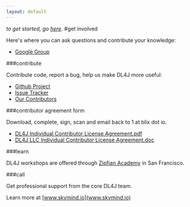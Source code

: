 ```yaml
---
layout: default
---
```


*to get started, go [here](../gettingstarted.html)*.
#get involved

Here's where you can ask questions and contribute your knowledge:

*  [Google Group](https://groups.google.com/forum/#!forum/deeplearning4j)

###contribute

Contribute code, report a bug, help us make DL4J more useful:

*  [Github Project](https://github.com/agibsonccc/java-deeplearning)
*  [Issue Tracker](https://github.com/agibsonccc/java-deeplearning/issues)
*  [Our Contributors](https://github.com/agibsonccc/java-deeplearning/graphs/contributors)

###contributor agreement form

Download, complete, sign, scan and email back to 1 at blix dot io. 

*  [DL4J Individual Contributor License Agreement.pdf](../assets/cla.pdf)
*  [DL4J LLC Individual Contributor License Agreement.doc](../assets/cla.doc)

###learn

DL4J workshops are offered through [Zipfian Academy](http://www.zipfianacademy.com/) in San Francisco.

###call

Get professional support from the core DL4J team.

Learn more at [www.skymind.io](www.skymind.io)